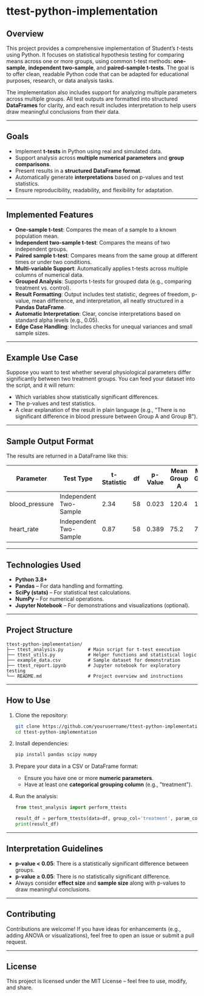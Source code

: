 # **ttest-python-implementation**

## **Overview**

This project provides a comprehensive implementation of Student’s *t*-tests using Python. It focuses on statistical hypothesis testing for comparing means across one or more groups, using common t-test methods: **one-sample**, **independent two-sample**, and **paired-sample t-tests**. The goal is to offer clean, readable Python code that can be adapted for educational purposes, research, or data analysis tasks.

The implementation also includes support for analyzing multiple parameters across multiple groups. All test outputs are formatted into structured **DataFrames** for clarity, and each result includes interpretation to help users draw meaningful conclusions from their data.

---

## **Goals**

* Implement **t-tests** in Python using real and simulated data.
* Support analysis across **multiple numerical parameters** and **group comparisons**.
* Present results in a **structured DataFrame format**.
* Automatically generate **interpretations** based on p-values and test statistics.
* Ensure reproducibility, readability, and flexibility for adaptation.

---

## **Implemented Features**

* **One-sample t-test**: Compares the mean of a sample to a known population mean.
* **Independent two-sample t-test**: Compares the means of two independent groups.
* **Paired sample t-test**: Compares means from the same group at different times or under two conditions.
* **Multi-variable Support**: Automatically applies t-tests across multiple columns of numerical data.
* **Grouped Analysis**: Supports t-tests for grouped data (e.g., comparing treatment vs. control).
* **Result Formatting**: Output includes test statistic, degrees of freedom, p-value, mean difference, and interpretation, all neatly structured in a **Pandas DataFrame**.
* **Automatic Interpretation**: Clear, concise interpretations based on standard alpha levels (e.g., 0.05).
* **Edge Case Handling**: Includes checks for unequal variances and small sample sizes.

---

## **Example Use Case**

Suppose you want to test whether several physiological parameters differ significantly between two treatment groups. You can feed your dataset into the script, and it will return:

* Which variables show statistically significant differences.
* The p-values and test statistics.
* A clear explanation of the result in plain language (e.g., "There is no significant difference in blood pressure between Group A and Group B").

---

## **Sample Output Format**

The results are returned in a DataFrame like this:

| Parameter       | Test Type              | t-Statistic | df | p-Value | Mean Group A | Mean Group B | Interpretation                            |
| --------------- | ---------------------- | ----------- | -- | ------- | ------------ | ------------ | ----------------------------------------- |
| blood\_pressure | Independent Two-Sample | 2.34        | 58 | 0.023   | 120.4        | 115.1        | Significant difference at alpha = 0.05    |
| heart\_rate     | Independent Two-Sample | 0.87        | 58 | 0.389   | 75.2         | 74.6         | No significant difference at alpha = 0.05 |

---

## **Technologies Used**

* **Python 3.8+**
* **Pandas** – For data handling and formatting.
* **SciPy (stats)** – For statistical test calculations.
* **NumPy** – For numerical operations.
* **Jupyter Notebook** – For demonstrations and visualizations (optional).

---

## **Project Structure**

```
ttest-python-implementation/
├── ttest_analysis.py         # Main script for t-test execution
├── ttest_utils.py            # Helper functions and statistical logic
├── example_data.csv          # Sample dataset for demonstration
├── ttest_report.ipynb        # Jupyter notebook for exploratory testing
└── README.md                 # Project overview and instructions
```

---

## **How to Use**

1. Clone the repository:

   ```bash
   git clone https://github.com/yourusername/ttest-python-implementation.git
   cd ttest-python-implementation
   ```

2. Install dependencies:

   ```bash
   pip install pandas scipy numpy
   ```

3. Prepare your data in a CSV or DataFrame format:

   * Ensure you have one or more **numeric parameters**.
   * Have at least one **categorical grouping column** (e.g., "treatment").

4. Run the analysis:

   ```python
   from ttest_analysis import perform_ttests

   result_df = perform_ttests(data=df, group_col='treatment', param_cols=['bp', 'hr'])
   print(result_df)
   ```

---

## **Interpretation Guidelines**

* **p-value < 0.05**: There is a statistically significant difference between groups.
* **p-value ≥ 0.05**: There is no statistically significant difference.
* Always consider **effect size** and **sample size** along with p-values to draw meaningful conclusions.

---

## **Contributing**

Contributions are welcome! If you have ideas for enhancements (e.g., adding ANOVA or visualizations), feel free to open an issue or submit a pull request.

---

## **License**

This project is licensed under the MIT License – feel free to use, modify, and share.
